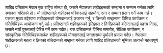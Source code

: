 शाहिद प्रतिष्ठान नेपाल एक राष्ट्रिय संस्था हो, जसले नेपालका शहीदहरूको सम्झना र सम्मान गर्नका लागि स्थापना गरिएको हो। यो प्रतिष्ठानले शहीदका परिवारलाई सहयोग, रत्न र सम्मान प्रदान गर्ने काम गर्छ। यसका मुख्य उद्देश्यमा शहीदहरूको योगदानलाई उजागर गर्नु, र तिनको सम्झनामा विभिन्न कार्यक्रम र गतिविधिहरू आयोजना गर्नु पर्छ। प्रतिष्ठानले शहीदहरूको इतिहास र तिनीहरूको बलिदानलाई महत्त्व दिन्छ, जसले नयाँ पुस्तालाई प्रेरित गर्ने काम गर्दछ। यस प्रतिष्ठानले विभिन्न समारोह, शैक्षिक कार्यक्रम, र सांस्कृतिक गतिविधिहरूमार्फत शहीदहरूको योगदानलाई जनतासम्म पुर्याउने प्रयास गर्दछ। नेपालमा शहीदहरूको महत्व र तिनको बलिदानको सम्झना गर्नका लागि शाहिद प्रतिष्ठानको भूमिका अत्यन्तै महत्त्वपूर्ण छ।
